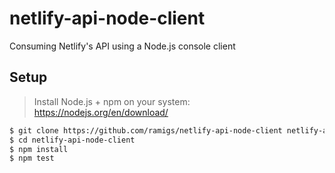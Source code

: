 # netlify-api-node-client
Consuming Netlify's API using a Node.js console client

## Setup

> Install Node.js + npm on your system: https://nodejs.org/en/download/

```sh
$ git clone https://github.com/ramigs/netlify-api-node-client netlify-api-node-client
$ cd netlify-api-node-client
$ npm install
$ npm test
```